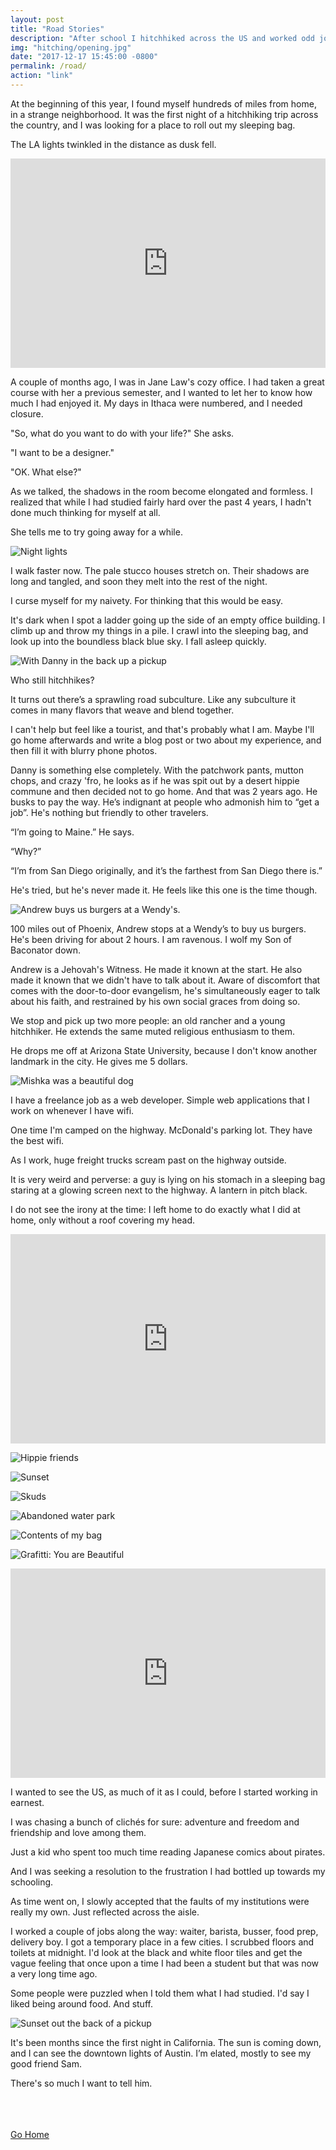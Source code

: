 ```yaml
---
layout: post
title: "Road Stories"
description: "After school I hitchhiked across the US and worked odd jobs for 2 years. I wrote about it a bit later."
img: "hitching/opening.jpg"
date: "2017-12-17 15:45:00 -0800"
permalink: /road/
action: "link"
---
```


At the beginning of this year, I found myself hundreds of miles from home, in a strange neighborhood. It was the first night of a hitchhiking trip across the country, and I was looking for a place to roll out my sleeping bag.

The LA lights twinkled in the distance as dusk fell.

<div class="cover">
<iframe src="https://player.vimeo.com/video/242748906" width="100%" height="335" class="mt4 mt5-ns" frameborder="0" webkitallowfullscreen mozallowfullscreen allowfullscreen></iframe>
</div>

A couple of months ago, I was in Jane Law's cozy office. I had taken a great course with her a previous semester, and I wanted to let her to know how much I had enjoyed it. My days in Ithaca were numbered, and I needed closure.

"So, what do you want to do with your life?" She asks.

"I want to be a designer."

"OK. What else?"

As we talked, the shadows in the room become elongated and formless. I realized that while I had studied fairly hard over the past 4 years, I hadn't done much thinking for myself at all.

She tells me to try going away for a while.

![Night lights]({{site.baseurl}}/assets/img/hitching/night.png)

I walk faster now. The pale stucco houses stretch on. Their shadows are long and tangled, and soon they melt into the rest of the night.

I curse myself for my naivety. For thinking that this would be easy.

It's dark when I spot a ladder going up the side of an empty office building. I climb up and throw my things in a pile. I crawl into the sleeping bag, and look up into the boundless black blue sky. I fall asleep quickly.

![With Danny in the back up a pickup]({{site.baseurl}}/assets/img/hitching/danny.png)

Who still hitchhikes?

It turns out there’s a sprawling road subculture. Like any subculture it comes in many flavors that weave and blend together.

I can't help but feel like a tourist, and that's probably what I am. Maybe I'll go home afterwards and write a blog post or two about my experience, and then fill it with blurry phone photos.

Danny is something else completely. With the patchwork pants, mutton chops, and crazy 'fro, he looks as if he was spit out by a desert hippie commune and then decided not to go home. And that was 2 years ago. He busks to pay the way. He’s indignant at people who admonish him to “get a job”. He's nothing but friendly to other travelers.

“I’m going to Maine.” He says.

“Why?”

“I’m from San Diego originally, and it’s the farthest from San Diego there is.”

He's tried, but he's never made it. He feels like this one is the time though.

![Andrew buys us burgers at a Wendy's.]({{site.baseurl}}/assets/img/hitching/andrew.png)

100 miles out of Phoenix, Andrew stops at a Wendy’s to buy us burgers. He's been driving for about 2 hours. I am ravenous. I wolf my Son of Baconator down.

Andrew is a Jehovah's Witness. He made it known at the start. He also made it known that we didn't have to talk about it. Aware of discomfort that comes with the door-to-door evangelism, he's simultaneously eager to talk about his faith, and restrained by his own social graces from doing so.

We stop and pick up two more people: an old rancher and a young hitchhiker. He extends the same muted religious enthusiasm to them.

He drops me off at Arizona State University, because I don't know another landmark in the city. He gives me 5 dollars.

![Mishka was a beautiful dog]({{site.baseurl}}/assets/img/hitching/mishka.png)

I have a freelance job as a web developer. Simple web applications that I work on whenever I have wifi.

One time I'm camped on the highway. McDonald's parking lot. They have the best wifi.

As I work, huge freight trucks scream past on the highway outside. 

It is very weird and perverse: a guy is lying on his stomach in a sleeping bag staring at a glowing screen next to the highway. A lantern in pitch black. 

I do not see the irony at the time: I left home to do exactly what I did at home, only without a roof covering my head.

<div class="cover">
<iframe src="https://player.vimeo.com/video/280655084" width="100%" height="335" class="mt4 mt5-ns" frameborder="0" webkitallowfullscreen mozallowfullscreen allowfullscreen></iframe>
</div>

![Hippie friends]({{site.baseurl}}/assets/img/hitching/hippies2.png)

![Sunset]({{site.baseurl}}/assets/img/hitching/sunset.png)

![Skuds]({{site.baseurl}}/assets/img/hitching/skuds.png)

![Abandoned water park]({{site.baseurl}}/assets/img/hitching/slide.png)

![Contents of my bag]({{site.baseurl}}/assets/img/hitching/stuff.jpg)

![Grafitti: You are Beautiful]({{site.baseurl}}/assets/img/hitching/beautiful.jpg)



<div class="cover">
<iframe src="https://player.vimeo.com/video/281284284" width="100%" height="335" class="mt4 mt5-ns" frameborder="0" webkitallowfullscreen mozallowfullscreen allowfullscreen></iframe>
</div>

I wanted to see the US, as much of it as I could, before I started working in earnest.

I was chasing a bunch of clichés for sure: adventure and freedom and friendship and love among them.

Just a kid who spent too much time reading Japanese comics about pirates.

And I was seeking a resolution to the frustration I had bottled up towards my schooling. 

As time went on, I slowly accepted that the faults of my institutions were really my own. Just reflected across the aisle. 

I worked a couple of jobs along the way: waiter, barista, busser, food prep, delivery boy. I got a temporary place in a few cities. I scrubbed floors and toilets at midnight. I'd look at the black and white floor tiles and get the vague feeling that once upon a time I had been a student but that was now a very long time ago.

Some people were puzzled when I told them what I had studied. I'd say I liked being around food. And stuff.


![Sunset out the back of a pickup]({{site.baseurl}}/assets/img/hitching/close.png)

It's been months since the first night in California. The sun is coming down, and I can see the downtown lights of Austin. I’m elated, mostly to see my good friend Sam.

There's so much I want to tell him.





<br><br><br>
[Go Home]({{site.baseurl}}/#posts)